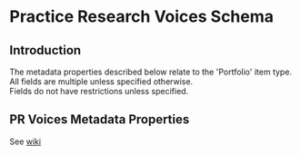 # Practice Research Voices Schema
## Introduction
The metadata properties described below relate to the 'Portfolio' item type.  
All fields are multiple unless specified otherwise.   
Fields do not have restrictions unless specified.

## PR Voices Metadata Properties

See [wiki](https://github.com/research-technologies/prvoices_schema/wiki)
